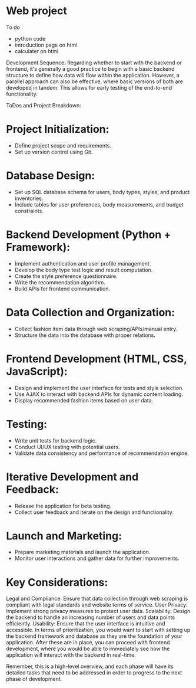 # Web project


To do : 
- python code
- introduction page on html
- calculater on html
  
Development Sequence:
Regarding whether to start with the backend or frontend, it's generally a good practice to begin with a basic backend structure to define how data will flow within the application. However, a parallel approach can also be effective, where basic versions of both are developed in tandem. This allows for early testing of the end-to-end functionality.

ToDos and Project Breakdown:

# Project Initialization:
- Define project scope and requirements.
- Set up version control using Git.

# Database Design:
- Set up SQL database schema for users, body types, styles, and product inventories.
- Include tables for user preferences, body measurements, and budget constraints.

# Backend Development (Python + Framework):
- Implement authentication and user profile management.
- Develop the body type test logic and result computation.
- Create the style preference questionnaire.
- Write the recommendation algorithm.
- Build APIs for frontend communication.

# Data Collection and Organization:
- Collect fashion item data through web scraping/APIs/manual entry.
- Structure the data into the database with proper relations.

# Frontend Development (HTML, CSS, JavaScript):
- Design and implement the user interface for tests and style selection.
- Use AJAX to interact with backend APIs for dynamic content loading.
- Display recommended fashion items based on user data.

# Testing:
- Write unit tests for backend logic.
- Conduct UI/UX testing with potential users.
- Validate data consistency and performance of recommendation engine.

# Iterative Development and Feedback:
- Release the application for beta testing.
- Collect user feedback and iterate on the design and functionality.

# Launch and Marketing:
- Prepare marketing materials and launch the application.
- Monitor user interactions and gather data for further improvements.


# Key Considerations:

Legal and Compliance: Ensure that data collection through web scraping is compliant with legal standards and website terms of service.
User Privacy: Implement strong privacy measures to protect user data.
Scalability: Design the backend to handle an increasing number of users and data points efficiently.
Usability: Ensure that the user interface is intuitive and accessible.
In terms of prioritization, you would want to start with setting up the backend framework and database as they are the foundation of your application. After these are in place, you can proceed with frontend development, where you would be able to immediately see how the application will interact with the backend in real-time.

Remember, this is a high-level overview, and each phase will have its detailed tasks that need to be addressed in order to progress to the next phase of development.

